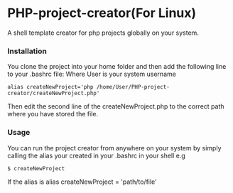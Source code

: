 # PHP-project-creator(For Linux)

A shell template creator for php projects globally on your system.

### Installation

You clone the project into your home folder and then add the following line to your .bashrc file:
Where User is your system username

```
alias createNewProject='php /home/User/PHP-project-creator/createNewProject.php'
```
Then edit the second line of the createNewProject.php to the correct path where you have stored the file.

### Usage

You can run the project creator from anywhere on your system by simply calling the alias your created in your .bashrc in your shell e.g

```
$ createNewProject
```
If the alias is alias createNewProject = 'path/to/file'